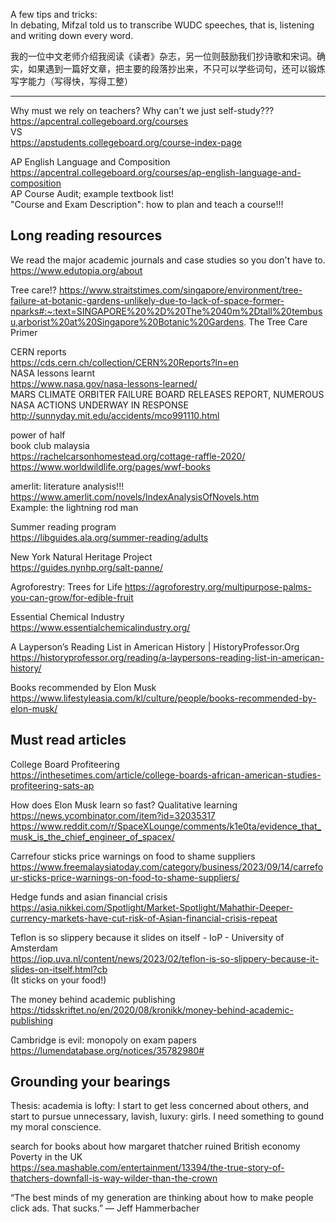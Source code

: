 A few tips and tricks:  
In debating, Mifzal told us to transcribe WUDC speeches, that is, listening and writing down every word.

我的一位中文老师介绍我阅读《读者》杂志，另一位则鼓励我们抄诗歌和宋词。确实，如果遇到一篇好文章，把主要的段落抄出来，不只可以学些词句，还可以锻炼写字能力（写得快，写得工整）

____________________________________________________________
Why must we rely on teachers? Why can't we just self-study???  
https://apcentral.collegeboard.org/courses  
VS  
https://apstudents.collegeboard.org/course-index-page  

AP English Language and Composition  
https://apcentral.collegeboard.org/courses/ap-english-language-and-composition  
AP Course Audit; example textbook list!  
"Course and Exam Description": how to plan and teach a course!!!

## Long reading resources
We read the major academic journals and case studies so you don't have to.  
https://www.edutopia.org/about

Tree care!?
https://www.straitstimes.com/singapore/environment/tree-failure-at-botanic-gardens-unlikely-due-to-lack-of-space-former-nparks#:~:text=SINGAPORE%20%2D%20The%2040m%2Dtall%20tembusu,arborist%20at%20Singapore%20Botanic%20Gardens.
The Tree Care Primer

CERN reports  
https://cds.cern.ch/collection/CERN%20Reports?ln=en  
NASA lessons learnt  
https://www.nasa.gov/nasa-lessons-learned/  
MARS CLIMATE ORBITER FAILURE BOARD RELEASES REPORT, NUMEROUS NASA ACTIONS UNDERWAY IN RESPONSE  
http://sunnyday.mit.edu/accidents/mco991110.html

power of half  
book club malaysia  
https://rachelcarsonhomestead.org/cottage-raffle-2020/  
https://www.worldwildlife.org/pages/wwf-books

amerlit: literature analysis!!!  
https://www.amerlit.com/novels/IndexAnalysisOfNovels.htm  
Example: the lightning rod man

Summer reading program  
https://libguides.ala.org/summer-reading/adults

New York Natural Heritage Project  
https://guides.nynhp.org/salt-panne/

Agroforestry: Trees for Life
https://agroforestry.org/multipurpose-palms-you-can-grow/for-edible-fruit

Essential Chemical Industry  
https://www.essentialchemicalindustry.org/

A Layperson’s Reading List in American History | HistoryProfessor.Org  
https://historyprofessor.org/reading/a-laypersons-reading-list-in-american-history/

Books recommended by Elon Musk  
https://www.lifestyleasia.com/kl/culture/people/books-recommended-by-elon-musk/


## Must read articles  
College Board Profiteering  
https://inthesetimes.com/article/college-boards-african-american-studies-profiteering-sats-ap  

How does Elon Musk learn so fast? Qualitative learning   
https://news.ycombinator.com/item?id=32035317  
https://www.reddit.com/r/SpaceXLounge/comments/k1e0ta/evidence_that_musk_is_the_chief_engineer_of_spacex/  

Carrefour sticks price warnings on food to shame suppliers  
https://www.freemalaysiatoday.com/category/business/2023/09/14/carrefour-sticks-price-warnings-on-food-to-shame-suppliers/

Hedge funds and asian financial crisis  
https://asia.nikkei.com/Spotlight/Market-Spotlight/Mahathir-Deeper-currency-markets-have-cut-risk-of-Asian-financial-crisis-repeat

Teflon is so slippery because it slides on itself - IoP - University of Amsterdam  
https://iop.uva.nl/content/news/2023/02/teflon-is-so-slippery-because-it-slides-on-itself.html?cb  
(It sticks on your food!)

The money behind academic publishing  
https://tidsskriftet.no/en/2020/08/kronikk/money-behind-academic-publishing  

Cambridge is evil: monopoly on exam papers  
https://lumendatabase.org/notices/35782980#

## Grounding your bearings
Thesis: academia is lofty: I start to get less concerned about others, and start to pursue unnecessary, lavish, luxury: girls. I need something to gound my moral conscience.

search for books about how margaret thatcher ruined British economy  
Poverty in the UK  
https://sea.mashable.com/entertainment/13394/the-true-story-of-thatchers-downfall-is-way-wilder-than-the-crown

“The best minds of my generation are thinking about how to make people click ads. That sucks.” ― Jeff Hammerbacher

